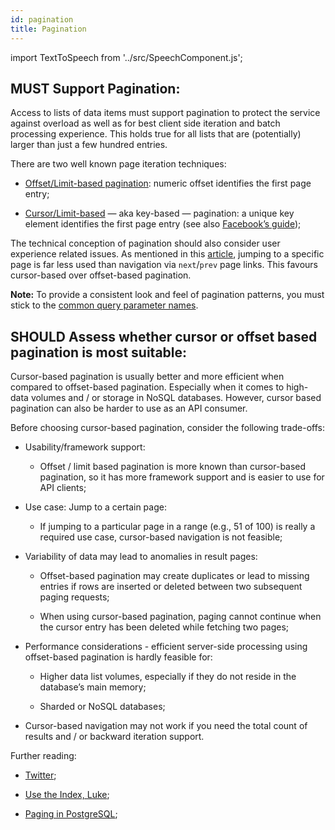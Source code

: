 ```yaml
---
id: pagination
title: Pagination
---
```

import TextToSpeech from '../src/SpeechComponent.js';

<TextToSpeech>

## MUST Support Pagination:

Access to lists of data items must support pagination to protect the service against overload as well as for best client side iteration and batch processing experience. This holds true for all lists that are (potentially) larger than just a few hundred entries.

There are two well known page iteration techniques:

  - [Offset/Limit-based pagination](https://developer.infoconnect.com/paging-results): numeric offset identifies the first page entry;

  - [Cursor/Limit-based](https://dev.twitter.com/overview/api/cursoring) — aka key-based — pagination: a unique key element identifies the first page entry (see also [Facebook’s guide](https://developers.facebook.com/docs/graph-api/using-graph-api/v2.4#paging));

The technical conception of pagination should also consider user experience related issues. As mentioned in this
[article](https://www.smashingmagazine.com/2016/03/pagination-infinite-scrolling-load-more-buttons/), jumping to a specific page is far less used than navigation via `next`/`prev` page links. This favours cursor-based over offset-based pagination.

**Note:** To provide a consistent look and feel of pagination patterns, you must stick to the [common query parameter names](naming_conventions.md#must-stick-to-conventional-query-parameters).

## SHOULD Assess whether cursor or offset based pagination is most suitable:

Cursor-based pagination is usually better and more efficient when compared to offset-based pagination. Especially when it comes to high-data volumes and / or storage in NoSQL databases. However, cursor based pagination can also be harder to use as an API consumer.

Before choosing cursor-based pagination, consider the following trade-offs:

  - Usability/framework support:
    
      - Offset / limit based pagination is more known than cursor-based pagination, so it has more framework support and is easier to use for API clients;

  - Use case: Jump to a certain page:
    
      - If jumping to a particular page in a range (e.g., 51 of 100) is really a required use case, cursor-based navigation is not feasible;

  - Variability of data may lead to anomalies in result pages:
    
      - Offset-based pagination may create duplicates or lead to missing entries if rows are inserted or deleted between two subsequent paging requests;
    
      - When using cursor-based pagination, paging cannot continue when the cursor entry has been deleted while fetching two pages;

  - Performance considerations - efficient server-side processing using offset-based pagination is hardly feasible for:
    
      - Higher data list volumes, especially if they do not reside in the database’s main memory;
    
      - Sharded or NoSQL databases;

  - Cursor-based navigation may not work if you need the total count of results and / or backward iteration support.

Further reading:

  - [Twitter](https://dev.twitter.com/rest/public/timelines);

  - [Use the Index, Luke](http://use-the-index-luke.com/no-offset);

  - [Paging in PostgreSQL](https://www.citusdata.com/blog/1872-joe-nelson/409-five-ways-paginate-postgres-basic-exotic);

</TextToSpeech>